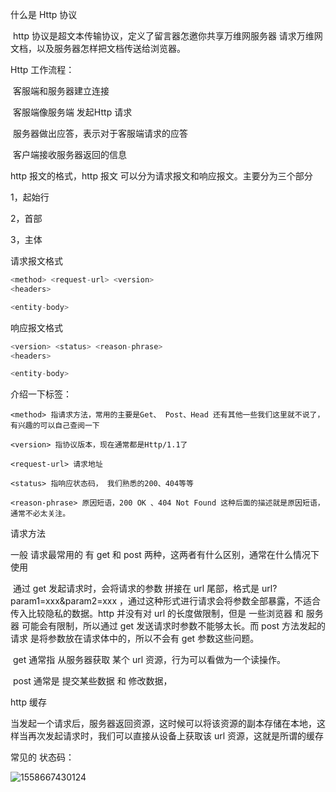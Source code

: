 什么是 Http 协议

​	http 协议是超文本传输协议，定义了留言器怎邀你共享万维网服务器 请求万维网文档，以及服务器怎样把文档传送给浏览器。

Http 工作流程：

​	客服端和服务器建立连接

​	客服端像服务端 发起Http 请求

​	服务器做出应答，表示对于客服端请求的应答

​	客户端接收服务器返回的信息



http 报文的格式，http 报文 可以分为请求报文和响应报文。主要分为三个部分

1，起始行

2，首部

3，主体

请求报文格式

```java
<method> <request-url> <version>
<headers>

<entity-body>
```

响应报文格式

```java
<version> <status> <reason-phrase>
<headers>

<entity-body>
```

介绍一下标签：

```
<method> 指请求方法，常用的主要是Get、 Post、Head 还有其他一些我们这里就不说了，有兴趣的可以自己查阅一下

<version> 指协议版本，现在通常都是Http/1.1了

<request-url> 请求地址

<status> 指响应状态码， 我们熟悉的200、404等等

<reason-phrase> 原因短语，200 OK 、404 Not Found 这种后面的描述就是原因短语，通常不必太关注。
```



请求方法

一般 请求最常用的 有 get 和 post 两种，这两者有什么区别，通常在什么情况下使用

​	通过 get 发起请求时，会将请求的参数 拼接在 url 尾部，格式是 url?param1=xxx&param2=xxx ，通过这种形式进行请求会将参数全部暴露，不适合传入比较隐私的数据。http 并没有对 url 的长度做限制，但是 一些浏览器 和 服务器 可能会有限制，所以通过 get 发送请求时参数不能够太长。而 post 方法发起的请求 是将参数放在请求体中的，所以不会有 get 参数这些问题。

​	get 通常指 从服务器获取 某个 url 资源，行为可以看做为一个读操作。

​	post 通常是 提交某些数据 和 修改数据，



http 缓存

​	当发起一个请求后，服务器返回资源，这时候可以将该资源的副本存储在本地，这样当再次发起请求时，我们可以直接从设备上获取该 url 资源，这就是所谓的缓存



常见的 状态码：

![1558667430124](F:\笔记\android\http\assets\1558667430124.png)





